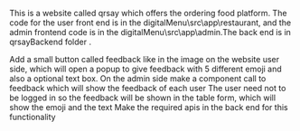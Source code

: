 This is a website called qrsay which offers the ordering food platform. The code for the user front end is in the digitalMenu\src\app\restaurant, and the admin frontend code is in the digitalMenu\src\app\admin.The back end is in qrsayBackend folder .



 Add a small button called feedback like in the image on the website user side, which will open a popup to give feedback with
5 different emoji and also a optional text box. On the admin side make a component call to feedback which will show the feedback of each user The user need not to be logged in so the feedback will be shown in the table form, which will show the emoji and the text Make the required apis in the back end for this functionality
